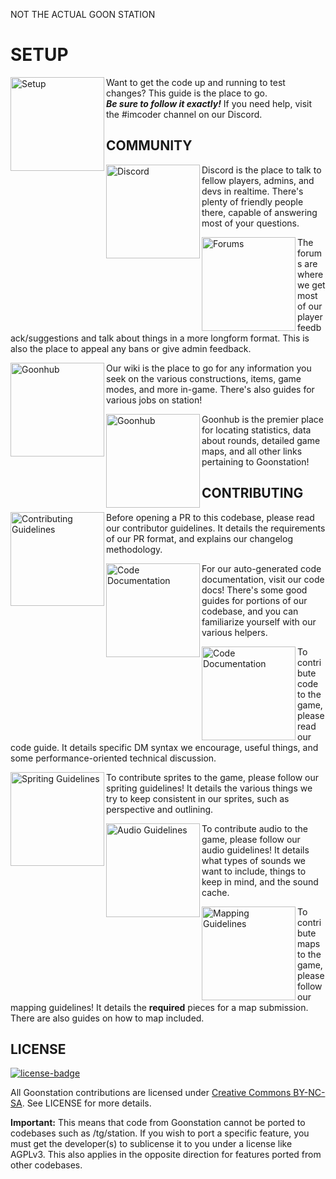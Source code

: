 NOT THE ACTUAL GOON STATION



# SETUP

[<img src=".github/assets/setup.png" alt="Setup" width="150" align="left">](https://hackmd.io/@goonstation/docs/%2F%40goonstation%2Fdev)

Want to get the code up and running to test changes? This guide is the place to go. 
<br>***Be sure to follow it exactly!*** If you need help, visit the #imcoder channel on our Discord.

## COMMUNITY

[<img src=".github/assets/discord.png" alt="Discord" width="150" align="left">](https://discord.gg/zd8t6pY)
Discord is the place to talk to fellow players, admins, and devs in realtime. There's plenty of friendly people there, capable of answering most of your questions.

[<img src=".github/assets/forums.png" alt="Forums" width="150" align="left">](https://forum.ss13.co)
The forums are where we get most of our player feedback/suggestions and talk about things in a more longform format. This is also the place to appeal any bans or give admin feedback.

[<img src=".github/assets/wiki.png" alt="Goonhub" width="150" align="left">](https://wiki.ss13.co)
Our wiki is the place to go for any information you seek on the various constructions, items, game modes, and more in-game. There's also guides for various jobs on station!

[<img src=".github/assets/goonhub.png" alt="Goonhub" width="150" align="left">](https://goonhub.com)
Goonhub is the premier place for locating statistics, data about rounds, detailed game maps, and all other links pertaining to Goonstation!

## CONTRIBUTING

[<img src=".github/assets/readme.png" alt="Contributing Guidelines" width="150" align="left">](https://hackmd.io/@goonstation/docs/%2F%40goonstation%2Fcontribute)
Before opening a PR to this codebase, please read our contributor guidelines. It details the requirements of our PR format, and explains our changelog methodology.

[<img src=".github/assets/docs.png" alt="Code Documentation" width="150" align="left">](https://docs.goonhub.com/)
For our auto-generated code documentation, visit our code docs! There's some good guides for portions of our codebase, and you can familiarize yourself with our various helpers.

[<img src=".github/assets/code.png" alt="Code Documentation" width="150" align="left">](https://hackmd.io/@goonstation/docs/%2F%40goonstation%2Fcode)
To contribute code to the game, please read our code guide. It details specific DM syntax we encourage, useful things, and some performance-oriented technical discussion.

[<img src=".github/assets/sprites.png" alt="Spriting Guidelines" width="150" align="left">](https://hackmd.io/@goonstation/docs/%2F%40goonstation%2Fsprites)
To contribute sprites to the game, please follow our spriting guidelines! It details the various things we try to keep consistent in our sprites, such as perspective and outlining.

[<img src=".github/assets/audio.png" alt="Audio Guidelines" width="150" align="left">](https://hackmd.io/@goonstation/docs/%2F%40goonstation%2Faudio)
To contribute audio to the game, please follow our audio guidelines! It details what types of sounds we want to include, things to keep in mind, and the sound cache.

[<img src=".github/assets/maps.png" alt="Mapping Guidelines" width="150" align="left">](https://hackmd.io/@goonstation/docs/%2F%40goonstation%2Fmaps)
To contribute maps to the game, please follow our mapping guidelines! It details the **required** pieces for a map submission. There are also guides on how to map included.

## LICENSE
[![license-badge](https://shields.io/badge/license-CC--BY--NC--SA-lightgrey?style=for-the-badge)](https://creativecommons.org/licenses/by-nc-sa/3.0/)

All Goonstation contributions are licensed under [Creative Commons BY-NC-SA](https://creativecommons.org/licenses/by-nc-sa/3.0/). See LICENSE for more details.

**Important:** This means that code from Goonstation cannot be ported to codebases such as /tg/station. If you wish to port a specific feature, you must get the developer(s) to sublicense it to you under a license like AGPLv3. This also applies in the opposite direction for features ported from other codebases.
